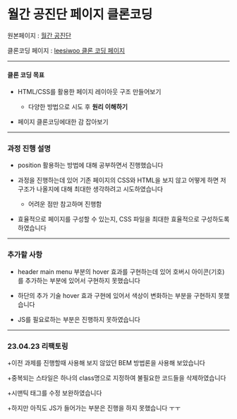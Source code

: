 # 월간 공진단 페이지 클론코딩



원본페이지 : [월간 공진단](https://webzine.kotpa.org/vol54?mod=document&uid=3919l)


클론코딩 페이지 : [leesiwoo 클론 코딩 페이지](https://cuconveniencestore.github.io/gongjindan_leesiwoo/)



---


#### 클론 코딩 목표


+ HTML/CSS를 활용한 페이지 레이아웃 구조 만들어보기


  + 다양한 방법으로 시도 후 **원리 이해하기**
  
  
+ 페이지 클론코딩에대한 감 잡아보기


___


### 과정 진행 설명


+ position 활용하는 방법에 대해 공부하면서 진행했습니다


+ 과정을 진행하는데 있어 기존 페이지의 CSS와 HTML을 보지 않고 어떻게 하면 저 구조가 나올지에 대해 최대한 생각하려고 시도하였습니다


  + 어려운 점만 참고하며 진행함 


+ 효율적으로 페이지를 구성할 수 있는지, CSS 파일을 최대한 효율적으로 구성하도록 하였습니다


___


### 추가할 사항

+ header main menu 부분의 hover 효과를 구현하는데 있어 호버시 아이콘(기호)를 추가하는 부분에 있어서 구현하지 못했습니다


+ 하단의 추가 기술 hover 효과 구현에 있어서 색상이 변화하는 부분을 구현하지 못했습니다


+ JS를 필요로하는 부분은 진행하지 못하였습니다


___


### 23.04.23 리팩토링

+이전 과제를 진행할때 사용해 보지 않았던 BEM 방법론을 사용해 보았습니다


+중복되는 스타일은 하나의 class명으로 지정하여 불필요한 코드들을 삭제하였습니다


+시맨틱 태그를 수정 보완하였습니다


+하지만 아직도 JS가 들어가는 부분은 진행을 하지 못했습니다 ㅜㅜ



